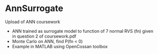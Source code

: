 # AnnSurrogate
Upload of ANN coursework

- ANN trained as surrogate model to function of 7 normal RVS (fn) given in question 2 of coursework.pdf
- Monte Carlo on ANN, find P(fn < 0)
- Example in MATLAB using OpenCossan toolbox